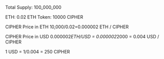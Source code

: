 Total Supply: 100_000_000

ETH: 0.02 ETH
Token: 10000 CIPHER

CIPHER Price in ETH
10,000/0.02=0.000002 ETH / CIPHER

CIPHER Price in USD
0.000002*ETH/USD = 0.000002*2000 = 0.004 USD / CIPHER

1 USD = 1/0.004 = 250 CIPHER

